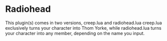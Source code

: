 # Radiohead
This plugin(s) comes in two versions, creep.lua and radiohead.lua
creep.lua exclusively turns your character into Thom Yorke, while radiohead.lua turns your character into any member, depending on the name you input.
